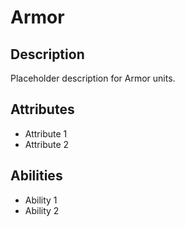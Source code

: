 # Armor

## Description
Placeholder description for Armor units.

## Attributes
- Attribute 1
- Attribute 2

## Abilities
- Ability 1
- Ability 2
